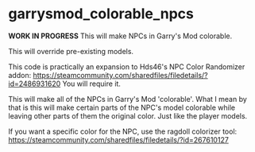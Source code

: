 # garrysmod_colorable_npcs
**WORK IN PROGRESS** This will make NPCs in Garry's Mod colorable.

This will override pre-existing models.



This code is practically an expansion to Hds46's NPC Color Randomizer addon: https://steamcommunity.com/sharedfiles/filedetails/?id=2486931620
You will require it.


This will make all of the NPCs in Garry's Mod 'colorable'. What I mean by that is this will make certain parts of the NPC's model colorable while leaving other parts of them the original color. Just like the player models.

If you want a specific color for the NPC, use the ragdoll colorizer tool: https://steamcommunity.com/sharedfiles/filedetails/?id=267610127
